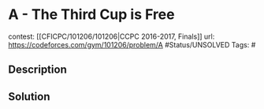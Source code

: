 # A - The Third Cup is Free

contest: [[CFICPC/101206/101206|CCPC 2016-2017, Finals]]
url: https://codeforces.com/gym/101206/problem/A
#Status/UNSOLVED
Tags: #

## Description

## Solution

